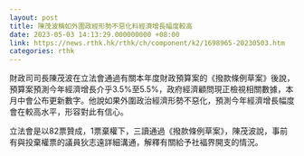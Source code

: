 ```yaml
---
layout: post
title: 陳茂波稱如外圍政經形勢不惡化料經濟增長幅度較高
date: 2023-05-03 14:13:29.000000000 +08:00
link: https://news.rthk.hk/rthk/ch/component/k2/1698965-20230503.htm
categories: rthk
---
```


財政司司長陳茂波在立法會通過有關本年度財政預算案的《撥款條例草案》後說，預算案預測今年經濟增長介乎3.5%至5.5%，政府經濟顧問現正檢視相關數據，本月中會公布更新數字。他說如果外圍政治經濟形勢不惡化，預測今年經濟增長幅度會在較高水平，形容對此有信心。

立法會是以82票贊成，1票棄權下，三讀通過《撥款條例草案》，陳茂波說，事前有與投棄權票的議員狄志遠詳細溝通，解釋有關給予社褔界開支的情況。
